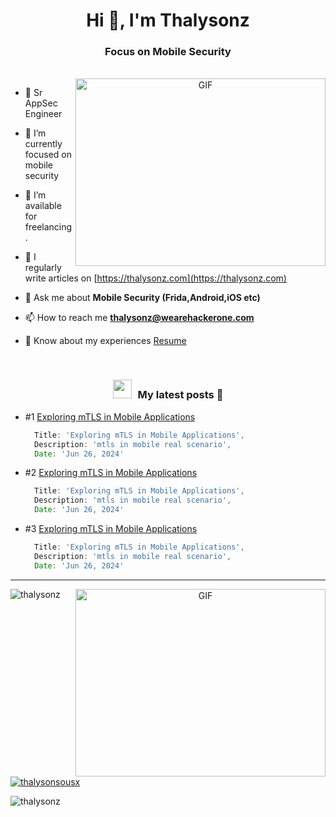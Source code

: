 <h1 align="center">Hi 👋, I'm Thalysonz</h1>
<h3 align="center">Focus on Mobile Security</h3>

<br/>

<a target="_blank" align="center">
  <img align="right" top="500" height="300" width="400" alt="GIF" src="https://st2.depositphotos.com/4016887/6564/i/450/depositphotos_65640703-stock-photo-drunk-cat.jpg">
</a>


- 🔭 Sr AppSec Engineer

- 🌱 I’m currently focused on mobile security

- 🤝 I’m available for freelancing.

- 📝 I regularly write articles on [https://thalysonz.com](https://thalysonz.com)

- 💬 Ask me about **Mobile Security (Frida,Android,iOS etc)**

- 📫 How to reach me **thalysonz@wearehackerone.com**

- 📄 Know about my experiences <a href="https://www.linkedin.com/in/thalysonsousa/" target="blank">Resume</a>
<br/>


<h3 align="center" > <img src="https://media.giphy.com/media/iY8CRBdQXODJSCERIr/giphy.gif" width="30" height="30" style="margin-right: 10px;">My latest posts 🤝 </h3>


* #1 [Exploring mTLS in Mobile Applications](https://thalysonz.com/posts/mtls-mobile/)
  
  ```js
    Title: 'Exploring mTLS in Mobile Applications',
    Description: 'mtls in mobile real scenario',
    Date: 'Jun 26, 2024'
  ```

* #2 [Exploring mTLS in Mobile Applications](https://thalysonz.com/posts/mtls-mobile/)
  
  ```js
    Title: 'Exploring mTLS in Mobile Applications',
    Description: 'mtls in mobile real scenario',
    Date: 'Jun 26, 2024'
  ```

* #3 [Exploring mTLS in Mobile Applications](https://thalysonz.com/posts/mtls-mobile/)
  
  ```js
    Title: 'Exploring mTLS in Mobile Applications',
    Description: 'mtls in mobile real scenario',
    Date: 'Jun 26, 2024'
  ```

----


<a target="_blank" align="center">
  <img align="right" top="500" height="300" width="400" alt="GIF" src="https://s2.glbimg.com/WnSgR5bWHW3abNi2n2QUrVxD-Bqzm3Mh_IoS-kkAWa1Ioz-HdGixxa_8qOZvMp3w/s.glbimg.com/jo/g1/f/original/2012/10/29/sem-titulo-7.jpg">
</a>



<p align="left"> <img src="https://komarev.com/ghpvc/?username=thalysonz&label=Profile%20views&color=0e75b6&style=flat" alt="thalysonz" /> </p>

<p align="left"> <a href="https://twitter.com/thalysonsousx" target="blank"><img src="https://img.shields.io/twitter/follow/thalysonsousx?logo=twitter&style=for-the-badge" alt="thalysonsousx" /></a> </p>


<p><img align="center" src="https://github-readme-streak-stats.herokuapp.com/?user=thalysonz&" alt="thalysonz" /></p>
